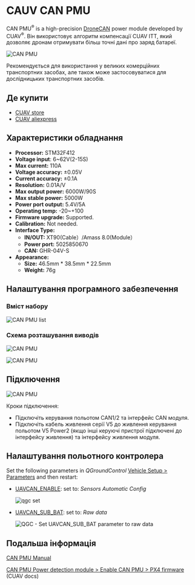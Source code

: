# CAUV CAN PMU

CAN PMU<sup>&reg;</sup> is a high-precision [DroneCAN](index.md) power module developed by CUAV<sup>&reg;</sup>.
Він використовує алгоритм компенсації CUAV ITT, який дозволяє дронам отримувати більш точні дані про заряд батареї.

![CAN PMU](../../assets/hardware/power_module/cuav_can/can_pmu.jpg)

Рекомендується для використання у великих комерційних транспортних засобах, але також може застосовуватися для дослідницьких транспортних засобів.

## Де купити

- [CUAV store](https://store.cuav.net/)
- [CUAV aliexpress ](https://www.aliexpress.com/item/4000369700535.html)

## Характеристики обладнання

- **Processor:** STM32F412
- **Voltage input**: 6~62V\(2-15S\)
- **Max current:** 110A
- **Voltage accuracy:** ±0.05V
- **Current accuracy:** ±0.1A
- **Resolution:** 0.01A/V
- **Max output power:** 6000W/90S
- **Max stable power:** 5000W
- **Power port output:** 5.4V/5A
- **Operating temp:** -20~+100
- **Firmware upgrade:** Supported.
- **Calibration:** Not needed.
- **Interface Type:**
  - **IN/OUT:** XT90\(Cable）/Amass 8.0\(Module）
  - **Power port:** 5025850670
  - **CAN:** GHR-04V-S
- **Appearance:**
  - **Size:** 46.5mm \* 38.5mm \* 22.5mm
  - **Weight:** 76g

## Налаштування програмного забезпечення

### Вміст набору

![CAN PMU list](../../assets/hardware/power_module/cuav_can/can_pmu_list.png)

### Схема розташування виводів

![CAN PMU](../../assets/hardware/power_module/cuav_can/can_pmu_pinouts_en.png)

![CAN PMU](../../assets/hardware/power_module/cuav_can/can_pmu_pinouts_en2.png)

## Підключення

![CAN PMU](../../assets/hardware/power_module/cuav_can/can_pmu_connection_en.png)

Кроки підключення:

- Підключіть керування польотом CAN1/2 та інтерфейс CAN модуля.
- Підключіть кабель живлення серії V5 до живлення керування польотом V5 Power2 (якщо інші керуючі пристрої підключені до інтерфейсу живлення) та інтерфейсу живлення модуля.

## Налаштування польотного контролера

Set the following parameters in _QGroundControl_ [Vehicle Setup > Parameters](../advanced_config/parameters.md) and then restart:

- [UAVCAN_ENABLE](../advanced_config/parameter_reference.md#UAVCAN_ENABLE): set to: _Sensors Automatic Config_

  ![qgc set](../../assets/hardware/power_module/cuav_can/qgc_set_en.png)

- [UAVCAN_SUB_BAT](../advanced_config/parameter_reference.md#UAVCAN_SUB_BAT): set to: _Raw data_

  ![QGC - Set UAVCAN_SUB_BAT parameter to raw data](../../assets/hardware/power_module/cuav_can/qgc_set_usavcan_sub_bat.png)

## Подальша інформація

[CAN PMU Manual](http://manual.cuav.net/power-module/CAN-PMU.pdf)

[CAN PMU Power detection module > Enable CAN PMU > PX4 firmware](https://doc.cuav.net/power-module/can-pmu/en/) (CUAV docs)
